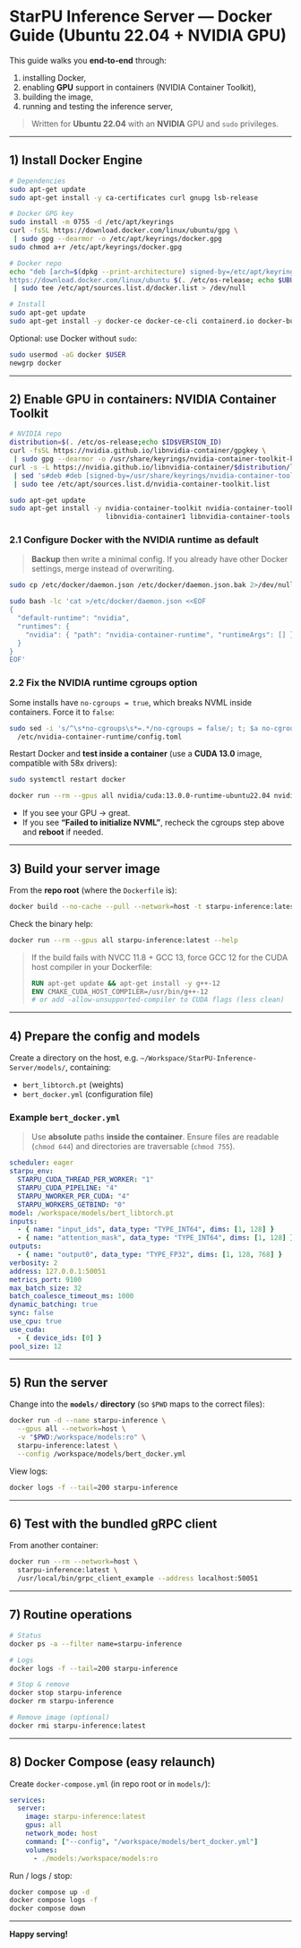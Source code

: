 # StarPU Inference Server — Docker Guide (Ubuntu 22.04 + NVIDIA GPU)

This guide walks you **end‑to‑end** through:

1) installing Docker,  
2) enabling **GPU** support in containers (NVIDIA Container Toolkit),  
3) building the image,  
4) running and testing the inference server,  

> Written for **Ubuntu 22.04** with an **NVIDIA** GPU and `sudo` privileges.

---

## 1) Install Docker Engine

```bash
# Dependencies
sudo apt-get update
sudo apt-get install -y ca-certificates curl gnupg lsb-release

# Docker GPG key
sudo install -m 0755 -d /etc/apt/keyrings
curl -fsSL https://download.docker.com/linux/ubuntu/gpg \
 | sudo gpg --dearmor -o /etc/apt/keyrings/docker.gpg
sudo chmod a+r /etc/apt/keyrings/docker.gpg

# Docker repo
echo "deb [arch=$(dpkg --print-architecture) signed-by=/etc/apt/keyrings/docker.gpg] \
https://download.docker.com/linux/ubuntu $(. /etc/os-release; echo $UBUNTU_CODENAME) stable" \
 | sudo tee /etc/apt/sources.list.d/docker.list > /dev/null

# Install
sudo apt-get update
sudo apt-get install -y docker-ce docker-ce-cli containerd.io docker-buildx-plugin docker-compose-plugin
```

Optional: use Docker without `sudo`:

```bash
sudo usermod -aG docker $USER
newgrp docker
```

---

## 2) Enable GPU in containers: NVIDIA Container Toolkit

```bash
# NVIDIA repo
distribution=$(. /etc/os-release;echo $ID$VERSION_ID)
curl -fsSL https://nvidia.github.io/libnvidia-container/gpgkey \
 | sudo gpg --dearmor -o /usr/share/keyrings/nvidia-container-toolkit-keyring.gpg
curl -s -L https://nvidia.github.io/libnvidia-container/$distribution/libnvidia-container.list \
 | sed 's#deb #deb [signed-by=/usr/share/keyrings/nvidia-container-toolkit-keyring.gpg] #' \
 | sudo tee /etc/apt/sources.list.d/nvidia-container-toolkit.list

sudo apt-get update
sudo apt-get install -y nvidia-container-toolkit nvidia-container-toolkit-base \
                        libnvidia-container1 libnvidia-container-tools
```

### 2.1 Configure Docker with the NVIDIA runtime as default

> **Backup** then write a minimal config. If you already have other Docker settings, merge instead of overwriting.

```bash
sudo cp /etc/docker/daemon.json /etc/docker/daemon.json.bak 2>/dev/null || true

sudo bash -lc 'cat >/etc/docker/daemon.json <<EOF
{
  "default-runtime": "nvidia",
  "runtimes": {
    "nvidia": { "path": "nvidia-container-runtime", "runtimeArgs": [] }
  }
}
EOF'
```

### 2.2 Fix the NVIDIA runtime cgroups option

Some installs have `no-cgroups = true`, which breaks NVML inside containers. Force it to `false`:

```bash
sudo sed -i 's/^\s*no-cgroups\s*=.*/no-cgroups = false/; t; $a no-cgroups = false' \
  /etc/nvidia-container-runtime/config.toml
```

Restart Docker and **test inside a container** (use a **CUDA 13.0** image, compatible with 58x drivers):

```bash
sudo systemctl restart docker

docker run --rm --gpus all nvidia/cuda:13.0.0-runtime-ubuntu22.04 nvidia-smi
```

- If you see your GPU → great.
- If you see **“Failed to initialize NVML”**, recheck the cgroups step above and **reboot** if needed.

---

## 3) Build your server image

From the **repo root** (where the `Dockerfile` is):

```bash
docker build --no-cache --pull --network=host -t starpu-inference:latest .
```

Check the binary help:

```bash
docker run --rm --gpus all starpu-inference:latest --help
```

> If the build fails with NVCC 11.8 + GCC 13, force GCC 12 for the CUDA host compiler in your Dockerfile:
>
> ```Dockerfile
> RUN apt-get update && apt-get install -y g++-12
> ENV CMAKE_CUDA_HOST_COMPILER=/usr/bin/g++-12
> # or add -allow-unsupported-compiler to CUDA flags (less clean)
> ```

---

## 4) Prepare the config and models

Create a directory on the host, e.g. `~/Workspace/StarPU-Inference-Server/models/`, containing:

- `bert_libtorch.pt` (weights)
- `bert_docker.yml` (configuration file)

### Example `bert_docker.yml`

> Use **absolute** paths **inside the container**. Ensure files are readable (`chmod 644`) and directories are traversable (`chmod 755`).

```yaml
scheduler: eager
starpu_env:
  STARPU_CUDA_THREAD_PER_WORKER: "1"
  STARPU_CUDA_PIPELINE: "4"
  STARPU_NWORKER_PER_CUDA: "4"
  STARPU_WORKERS_GETBIND: "0"
model: /workspace/models/bert_libtorch.pt
inputs:
  - { name: "input_ids", data_type: "TYPE_INT64", dims: [1, 128] }
  - { name: "attention_mask", data_type: "TYPE_INT64", dims: [1, 128] }
outputs:
  - { name: "output0", data_type: "TYPE_FP32", dims: [1, 128, 768] }
verbosity: 2
address: 127.0.0.1:50051
metrics_port: 9100
max_batch_size: 32
batch_coalesce_timeout_ms: 1000
dynamic_batching: true
sync: false
use_cpu: true
use_cuda:
  - { device_ids: [0] }
pool_size: 12
```

---

## 5) Run the server

Change into the **`models/` directory** (so `$PWD` maps to the correct files):

```bash
docker run -d --name starpu-inference \
  --gpus all --network=host \
  -v "$PWD:/workspace/models:ro" \
  starpu-inference:latest \
  --config /workspace/models/bert_docker.yml
```

View logs:

```bash
docker logs -f --tail=200 starpu-inference
```

---

## 6) Test with the bundled gRPC client

From another container:

```bash
docker run --rm --network=host \
  starpu-inference:latest \
  /usr/local/bin/grpc_client_example --address localhost:50051
```

---

## 7) Routine operations

```bash
# Status
docker ps -a --filter name=starpu-inference

# Logs
docker logs -f --tail=200 starpu-inference

# Stop & remove
docker stop starpu-inference
docker rm starpu-inference

# Remove image (optional)
docker rmi starpu-inference:latest
```

---

## 8) Docker Compose (easy relaunch)

Create `docker-compose.yml` (in repo root or in `models/`):

```yaml
services:
  server:
    image: starpu-inference:latest
    gpus: all
    network_mode: host
    command: ["--config", "/workspace/models/bert_docker.yml"]
    volumes:
      - ./models:/workspace/models:ro
```

Run / logs / stop:

```bash
docker compose up -d
docker compose logs -f
docker compose down
```

---

**Happy serving!**
